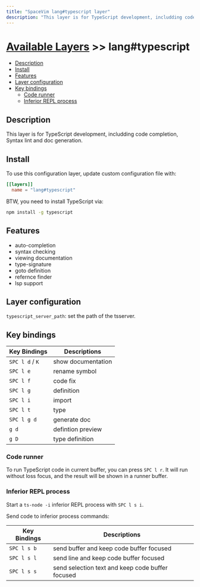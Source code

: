 ```yaml
---
title: "SpaceVim lang#typescript layer"
description: "This layer is for TypeScript development, includding code completion, Syntax lint, and doc generation."
---
```


# [Available Layers](../../) >> lang#typescript

<!-- vim-markdown-toc GFM -->

- [Description](#description)
- [Install](#install)
- [Features](#features)
- [Layer configuration](#layer-configuration)
- [Key bindings](#key-bindings)
  - [Code runner](#code-runner)
  - [Inferior REPL process](#inferior-repl-process)

<!-- vim-markdown-toc -->

## Description

This layer is for TypeScript development, includding code completion, Syntax lint and doc generation.

## Install

To use this configuration layer, update custom configuration file with:

```toml
[[layers]]
  name = "lang#typescript"
```

BTW, you need to install TypeScript via:

```sh
npm install -g typescript
```

## Features

- auto-completion
- syntax checking
- viewing documentation
- type-signature
- goto definition
- refernce finder
- lsp support

## Layer configuration

`typescript_server_path`: set the path of the tsserver.

## Key bindings

| Key Bindings    | Descriptions       |
| --------------- | ------------------ |
| `SPC l d` / `K` | show documentation |
| `SPC l e`       | rename symbol      |
| `SPC l f`       | code fix           |
| `SPC l g`       | definition         |
| `SPC l i`       | import             |
| `SPC l t`       | type               |
| `SPC l g d`     | generate doc       |
| `g d`           | defintion preview  |
| `g D`           | type definition    |

### Code runner

To run TypeScript code in current buffer, you can press `SPC l r`. It will run without loss focus,
and the result will be shown in a runner buffer.

### Inferior REPL process

Start a `ts-node -i` inferior REPL process with `SPC l s i`.

Send code to inferior process commands:

| Key Bindings | Descriptions                                     |
| ------------ | ------------------------------------------------ |
| `SPC l s b`  | send buffer and keep code buffer focused         |
| `SPC l s l`  | send line and keep code buffer focused           |
| `SPC l s s`  | send selection text and keep code buffer focused |
